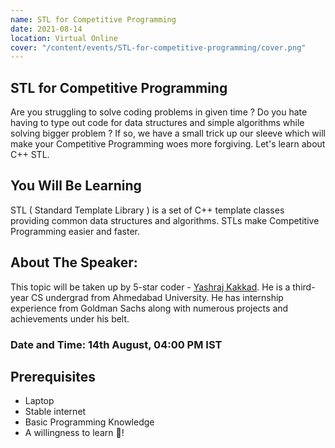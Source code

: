 ```yaml
---
name: STL for Competitive Programming
date: 2021-08-14
location: Virtual Online
cover: "/content/events/STL-for-competitive-programming/cover.png"
---
```


## STL for Competitive Programming

Are you struggling to solve coding problems in given time ? Do you hate having to type out code for data structures and simple algorithms while solving bigger problem ? If so, we have a small trick up our sleeve which will make your Competitive Programming woes more forgiving. Let's learn about C++ STL.

## You Will Be Learning

STL ( Standard Template Library ) is a set of C++ template classes providing common data structures and algorithms. STLs make Competitive Programming easier and faster.

## About The Speaker:

This topic will be taken up by 5-star coder - [Yashraj Kakkad](https://yashrajkakkad.me/). He is a third-year CS undergrad from Ahmedabad University. He has internship experience from Goldman Sachs along with numerous projects and achievements under his belt.

### Date and Time: 14th August, 04:00 PM IST

## Prerequisites

- Laptop
- Stable internet
- Basic Programming Knowledge
- A willingness to learn 💚!
